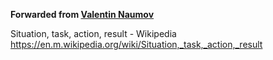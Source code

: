 **Forwarded from [Valentin Naumov](https://t.me/valnaumov)**

Situation, task, action, result - Wikipedia
https://en.m.wikipedia.org/wiki/Situation,_task,_action,_result